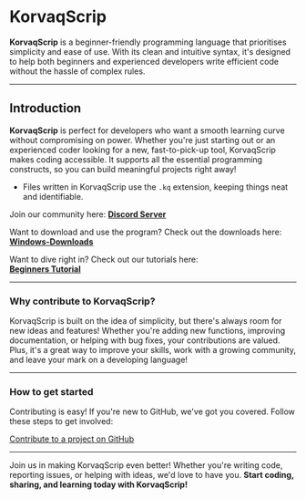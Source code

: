 # KorvaqScrip
**KorvaqScrip** is a beginner-friendly programming language that prioritises simplicity and ease of use. With its clean and intuitive syntax, it's designed to help both beginners and experienced developers write efficient code without the hassle of complex rules.

---

## Introduction

**KorvaqScrip** is perfect for developers who want a smooth learning curve without compromising on power. Whether you're just starting out or an experienced coder looking for a new, fast-to-pick-up tool, KorvaqScrip makes coding accessible. It supports all the essential programming constructs, so you can build meaningful projects right away!

- Files written in KorvaqScrip use the `.kq` extension, keeping things neat and identifiable.

Join our community here: **[Discord Server](https://discord.gg/cmBjBZkNPe)**

Want to download and use the program? Check out the downloads here:
**[Windows-Downloads](https://byson94.github.io/KorvaqScript-Site/download/)**

Want to dive right in? Check out our tutorials here:  
**[Beginners Tutorial](https://github.com/Byson94/KorvaqScrip/blob/main/BeginnersTutorial.md)**

---

### **Why contribute to KorvaqScrip?**

KorvaqScrip is built on the idea of simplicity, but there's always room for new ideas and features! Whether you're adding new functions, improving documentation, or helping with bug fixes, your contributions are valued. Plus, it's a great way to improve your skills, work with a growing community, and leave your mark on a developing language!

---

### **How to get started**  
Contributing is easy! If you're new to GitHub, we've got you covered. Follow these steps to get involved:

[Contribute to a project on GitHub](https://docs.github.com/en/get-started/exploring-projects-on-github/contributing-to-a-project)

---

Join us in making KorvaqScrip even better! Whether you're writing code, reporting issues, or helping with ideas, we'd love to have you. **Start coding, sharing, and learning today with KorvaqScrip!**
